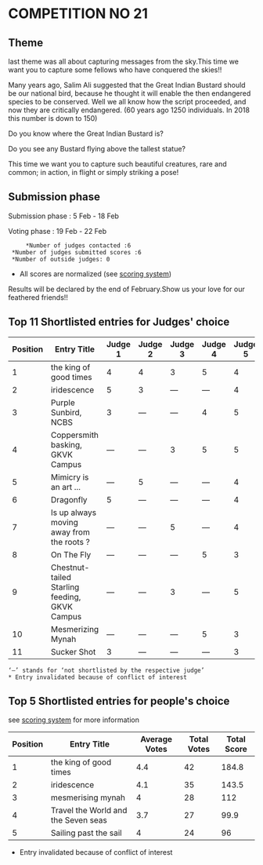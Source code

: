 # COMPETITION NO 21

## Theme
last theme was all about capturing messages from the sky.This time we want you to capture some fellows who have conquered the skies!!

Many years ago, Salim Ali suggested that the Great Indian Bustard should be our national bird, because he thought it will enable the then endangered species to be conserved. Well we all know how the script proceeded, and now they are critically endangered. (60 years ago 1250 individuals. In 2018 this number is down to 150)

Do you know where the Great Indian Bustard is?

Do you see any Bustard flying above the tallest statue?

This time we want you to capture such beautiful creatures, rare and common; in action, in flight or simply striking a pose! 


## Submission phase
Submission phase : 5 Feb - 18 Feb 

Voting phase : 19 Feb - 22 Feb

         *Number of judges contacted :6					
	 *Number of judges submitted scores :6				
	 *Number of outside judges: 0					
* All scores are normalized (see [scoring system](https://github.com/photography2018/competition/blob/master/scoring.md))

Results will be declared by the end of February.Show us your love for our feathered friends!!


## Top 11 Shortlisted entries for Judges' choice

|Position | Entry Title |Judge 1 |Judge 2 |Judge 3| Judge 4|Judge 5| Judge 6|Total Score |
| --- | --- | --- | ---| ---|---| ---| ---| ---|
|1	|the king of good times|	4	|4|	3|	5	|4|	5|	25|
|2	|iridescence	|5	|3|	—	|—	|4|	5|	 17|
|3	|Purple Sunbird, NCBS|	3|	—|	—|	4|	5|	4	|16|
|4	|Coppersmith basking, GKVK Campus|	—|	—|	3|	5|	5|	3|	16|
|5	|Mimicry is an art ...|	—|	5|	—|	—|	4|	5|	14|
|6	|Dragonfly|	5	|—	|—	|—	|4|	4|	13|
|7	|Is up always moving away from the roots ?|	—|	—|	5|	—|	4|	4|	13|
|8	|On The Fly|	—|	—|	—|	5|	3|	5|	13|
|9	|Chestnut-tailed Starling feeding, GKVK Campus|	—|	—|	3|	—|	5|	4|	12|
|10	|Mesmerizing Mynah|	—|	—|	—|	5|	3|	3|	11|
|11	|Sucker Shot|	3|	—|	—|	—|	3|	2|	8|

    ‘—’ stands for ‘not shortlisted by the respective judge’
    * Entry invalidated because of conflict of interest
## Top 5 Shortlisted entries for people's choice
see [scoring system](https://github.com/photography2018/competition/blob/master/scoring.md) for more information 

| Position | Entry Title |  Average Votes |  Total Votes | Total Score |
| --- | --- |--- |---  | --- |
|1|	the king of good times|	4.4	|42|	184.8|
|2|	iridescence|	4.1|	35|	143.5|
|3|	mesmerising mynah|	4	|28|	112|
|4|	Travel the World and the Seven seas|	3.7|	27|	99.9|
|5|	Sailing past the sail|	4	|24	|96|

   * Entry invalidated because of conflict of interest  


